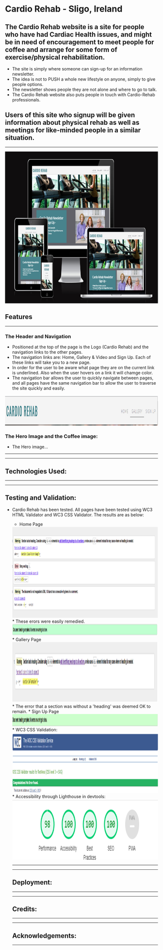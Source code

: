 # Cardio Rehab - Sligo, Ireland

## The Cardio Rehab website is a site for people who have had Cardiac Health issues, and might be in need of encouragement to meet people for coffee and arrange for some form of exercise/physical rehabilitation.

- The site is simply where someone can sign-up for an information newsletter.
- The idea is not to PUSH a whole new lifestyle on anyone, simply to give people options.
- The newsletter shows people they are not alone and where to go to talk.
- The Cardio Rehab website also puts people in touch with Cardio-Rehab professionals.

## Users of this site who signup will be given information about physical rehab as well as meetings for like-minded people in a similar situation.
---
<img src="docs/ami-response.png" alt="Responsive image" width="100%" height="500">

## Features
---
### The Header and Navigation

* Positioned at the top of the page is the Logo (Cardio Rehab) and the  navigation links to the other pages.
* The navigation links are: Home, Gallery & Video and Sign Up. Each of these links will take you to a new page.
* In order for the user to be aware what page they are on the current link is underlined. Also when the user hovers on a link it will chamge color.
* The navigation bar allows the user to quickly navigate between pages, and all pages have the same navigation bar to allow the user to traverse the site quickly and easily.

<img src="docs/nav-bar.png" alt="Navigation image" width="100%" height="100">

### The Hero Image and the Coffee image:

* The Hero image...
---
---
## Technologies Used:

---
---
## Testing and Validation:

* Cardio Rehab has been tested. All pages have been tested using WC3 HTML Validator and WC3 CSS Validator. The results are as below:
  * Home Page
  <img src="docs/index-errors.png" alt="Responsive image" width="100%" height="300">
      * These erors were easily remedied.
  <img src="docs/index-no-errors.png" alt="Responsive image" width="100%" height="40">
  * Gallery Page
  <img src="docs/gallery-html-errors.png" alt="Responsive image" width="100%" height="200">
      * The error that a section was without a 'heading' was deemed OK to remain.
  * Sign Up Page
  <img src="docs/signup-html.png" alt="Responsive image" width="100%" height="40">
  * WC3 CSS Validation:
  <img src="docs/css-validation.png" alt="Responsive image" width="100%" height="200">
  * Accessibility through Lighthouse in devtools:
  <img src="docs/lighthouse.png" alt="Responsive image" width="100%" height="200">

  ---
  ---
  ## Deployment:

  ---
  ---
  ## Credits:

  ---
  ---
  ## Acknowledgements:

  ---
  
